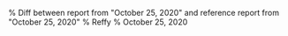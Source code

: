 % Diff between report from "October 25, 2020" and reference report from "October 25, 2020"
% Reffy
% October 25, 2020

